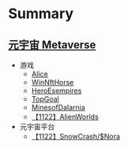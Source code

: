 # Summary

## [元宇宙 Metaverse]()

- 游戏
  - [Alice](chapter4/alice.md)
  - [WinNftHorse](chapter4/winnfthorse.md)
  - [HeroEsempires](chapter4/heroesempires.md)
  - [TopGoal](chapter4/topgoal.md)
  - [MinesofDalarnia](chapter4/MinesofDalarnia.md)
  - [【1122】AlienWorlds](chapter4/AlienWorlds.md)
- 元宇宙平台
  - [【1122】SnowCrash/$Nora](chapter4/nora.md)
